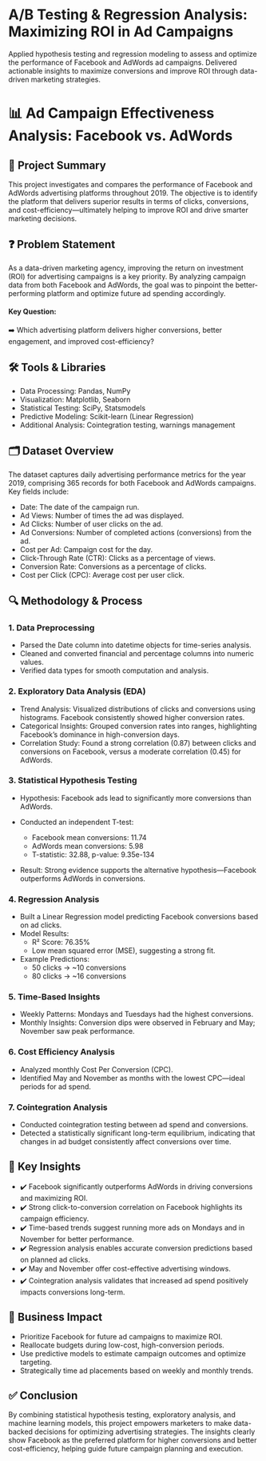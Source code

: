 # A/B Testing & Regression Analysis: Maximizing ROI in Ad Campaigns
Applied hypothesis testing and regression modeling to assess and optimize the performance of Facebook and AdWords ad campaigns. Delivered actionable insights to maximize conversions and improve ROI through data-driven marketing strategies.

# 📊 Ad Campaign Effectiveness Analysis: Facebook vs. AdWords

## 🌟 Project Summary
This project investigates and compares the performance of Facebook and AdWords advertising platforms throughout 2019. The objective is to identify the platform that delivers superior results in terms of clicks, conversions, and cost-efficiency—ultimately helping to improve ROI and drive smarter marketing decisions.

## ❓ Problem Statement
As a data-driven marketing agency, improving the return on investment (ROI) for advertising campaigns is a key priority. By analyzing campaign data from both Facebook and AdWords, the goal was to pinpoint the better-performing platform and optimize future ad spending accordingly.
#### Key Question:
➡️ Which advertising platform delivers higher conversions, better engagement, and improved cost-efficiency?

## 🛠️ Tools & Libraries
- Data Processing: Pandas, NumPy
- Visualization: Matplotlib, Seaborn
- Statistical Testing: SciPy, Statsmodels
- Predictive Modeling: Scikit-learn (Linear Regression)
- Additional Analysis: Cointegration testing, warnings management

## 🗂️ Dataset Overview
The dataset captures daily advertising performance metrics for the year 2019, comprising 365 records for both Facebook and AdWords campaigns. Key fields include:

- Date: The date of the campaign run.
- Ad Views: Number of times the ad was displayed.
- Ad Clicks: Number of user clicks on the ad.
- Ad Conversions: Number of completed actions (conversions) from the ad.
- Cost per Ad: Campaign cost for the day.
- Click-Through Rate (CTR): Clicks as a percentage of views.
- Conversion Rate: Conversions as a percentage of clicks.
- Cost per Click (CPC): Average cost per user click.

## 🔍 Methodology & Process
### 1. Data Preprocessing
- Parsed the Date column into datetime objects for time-series analysis.
- Cleaned and converted financial and percentage columns into numeric values.
- Verified data types for smooth computation and analysis.

### 2. Exploratory Data Analysis (EDA)
- Trend Analysis: Visualized distributions of clicks and conversions using histograms. Facebook consistently showed higher conversion rates.
- Categorical Insights: Grouped conversion rates into ranges, highlighting Facebook’s dominance in high-conversion days.
- Correlation Study: Found a strong correlation (0.87) between clicks and conversions on Facebook, versus a moderate correlation (0.45) for AdWords.

### 3. Statistical Hypothesis Testing
- Hypothesis: Facebook ads lead to significantly more conversions than AdWords.
- Conducted an independent T-test:
    - Facebook mean conversions: 11.74
    - AdWords mean conversions: 5.98
    - T-statistic: 32.88, p-value: 9.35e-134

- Result: Strong evidence supports the alternative hypothesis—Facebook outperforms AdWords in conversions.

### 4. Regression Analysis
- Built a Linear Regression model predicting Facebook conversions based on ad clicks.
- Model Results:
  - R² Score: 76.35%
  - Low mean squared error (MSE), suggesting a strong fit.
- Example Predictions:
  - 50 clicks → ~10 conversions
  - 80 clicks → ~16 conversions

### 5. Time-Based Insights
- Weekly Patterns: Mondays and Tuesdays had the highest conversions.
- Monthly Insights: Conversion dips were observed in February and May; November saw peak performance.

### 6. Cost Efficiency Analysis
- Analyzed monthly Cost Per Conversion (CPC).
- Identified May and November as months with the lowest CPC—ideal periods for ad spend.

### 7. Cointegration Analysis
- Conducted cointegration testing between ad spend and conversions.
- Detected a statistically significant long-term equilibrium, indicating that changes in ad budget consistently affect conversions over time.

## 🔑 Key Insights
- ✔️ Facebook significantly outperforms AdWords in driving conversions and maximizing ROI.
- ✔️ Strong click-to-conversion correlation on Facebook highlights its campaign efficiency.
- ✔️ Time-based trends suggest running more ads on Mondays and in November for better performance.
- ✔️ Regression analysis enables accurate conversion predictions based on planned ad clicks.
- ✔️ May and November offer cost-effective advertising windows.
- ✔️ Cointegration analysis validates that increased ad spend positively impacts conversions long-term.

## 🚀 Business Impact
- Prioritize Facebook for future ad campaigns to maximize ROI.
- Reallocate budgets during low-cost, high-conversion periods.
- Use predictive models to estimate campaign outcomes and optimize targeting.
- Strategically time ad placements based on weekly and monthly trends.

## ✅ Conclusion
By combining statistical hypothesis testing, exploratory analysis, and machine learning models, this project empowers marketers to make data-backed decisions for optimizing advertising strategies. The insights clearly show Facebook as the preferred platform for higher conversions and better cost-efficiency, helping guide future campaign planning and execution.
